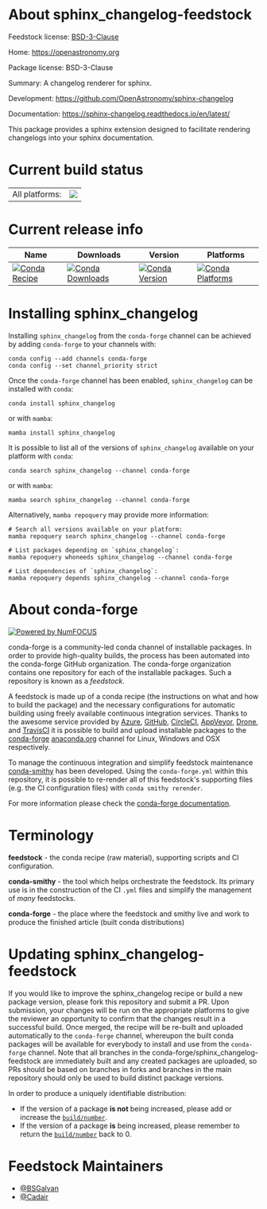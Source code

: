 About sphinx_changelog-feedstock
================================

Feedstock license: [BSD-3-Clause](https://github.com/conda-forge/sphinx_changelog-feedstock/blob/main/LICENSE.txt)

Home: https://openastronomy.org

Package license: BSD-3-Clause

Summary: A changelog renderer for sphinx.

Development: https://github.com/OpenAstronomy/sphinx-changelog

Documentation: https://sphinx-changelog.readthedocs.io/en/latest/

This package provides a sphinx extension designed to facilitate rendering
changelogs into your sphinx documentation.


Current build status
====================


<table><tr><td>All platforms:</td>
    <td>
      <a href="https://dev.azure.com/conda-forge/feedstock-builds/_build/latest?definitionId=17578&branchName=main">
        <img src="https://dev.azure.com/conda-forge/feedstock-builds/_apis/build/status/sphinx_changelog-feedstock?branchName=main">
      </a>
    </td>
  </tr>
</table>

Current release info
====================

| Name | Downloads | Version | Platforms |
| --- | --- | --- | --- |
| [![Conda Recipe](https://img.shields.io/badge/recipe-sphinx_changelog-green.svg)](https://anaconda.org/conda-forge/sphinx_changelog) | [![Conda Downloads](https://img.shields.io/conda/dn/conda-forge/sphinx_changelog.svg)](https://anaconda.org/conda-forge/sphinx_changelog) | [![Conda Version](https://img.shields.io/conda/vn/conda-forge/sphinx_changelog.svg)](https://anaconda.org/conda-forge/sphinx_changelog) | [![Conda Platforms](https://img.shields.io/conda/pn/conda-forge/sphinx_changelog.svg)](https://anaconda.org/conda-forge/sphinx_changelog) |

Installing sphinx_changelog
===========================

Installing `sphinx_changelog` from the `conda-forge` channel can be achieved by adding `conda-forge` to your channels with:

```
conda config --add channels conda-forge
conda config --set channel_priority strict
```

Once the `conda-forge` channel has been enabled, `sphinx_changelog` can be installed with `conda`:

```
conda install sphinx_changelog
```

or with `mamba`:

```
mamba install sphinx_changelog
```

It is possible to list all of the versions of `sphinx_changelog` available on your platform with `conda`:

```
conda search sphinx_changelog --channel conda-forge
```

or with `mamba`:

```
mamba search sphinx_changelog --channel conda-forge
```

Alternatively, `mamba repoquery` may provide more information:

```
# Search all versions available on your platform:
mamba repoquery search sphinx_changelog --channel conda-forge

# List packages depending on `sphinx_changelog`:
mamba repoquery whoneeds sphinx_changelog --channel conda-forge

# List dependencies of `sphinx_changelog`:
mamba repoquery depends sphinx_changelog --channel conda-forge
```


About conda-forge
=================

[![Powered by
NumFOCUS](https://img.shields.io/badge/powered%20by-NumFOCUS-orange.svg?style=flat&colorA=E1523D&colorB=007D8A)](https://numfocus.org)

conda-forge is a community-led conda channel of installable packages.
In order to provide high-quality builds, the process has been automated into the
conda-forge GitHub organization. The conda-forge organization contains one repository
for each of the installable packages. Such a repository is known as a *feedstock*.

A feedstock is made up of a conda recipe (the instructions on what and how to build
the package) and the necessary configurations for automatic building using freely
available continuous integration services. Thanks to the awesome service provided by
[Azure](https://azure.microsoft.com/en-us/services/devops/), [GitHub](https://github.com/),
[CircleCI](https://circleci.com/), [AppVeyor](https://www.appveyor.com/),
[Drone](https://cloud.drone.io/welcome), and [TravisCI](https://travis-ci.com/)
it is possible to build and upload installable packages to the
[conda-forge](https://anaconda.org/conda-forge) [anaconda.org](https://anaconda.org/)
channel for Linux, Windows and OSX respectively.

To manage the continuous integration and simplify feedstock maintenance
[conda-smithy](https://github.com/conda-forge/conda-smithy) has been developed.
Using the ``conda-forge.yml`` within this repository, it is possible to re-render all of
this feedstock's supporting files (e.g. the CI configuration files) with ``conda smithy rerender``.

For more information please check the [conda-forge documentation](https://conda-forge.org/docs/).

Terminology
===========

**feedstock** - the conda recipe (raw material), supporting scripts and CI configuration.

**conda-smithy** - the tool which helps orchestrate the feedstock.
                   Its primary use is in the construction of the CI ``.yml`` files
                   and simplify the management of *many* feedstocks.

**conda-forge** - the place where the feedstock and smithy live and work to
                  produce the finished article (built conda distributions)


Updating sphinx_changelog-feedstock
===================================

If you would like to improve the sphinx_changelog recipe or build a new
package version, please fork this repository and submit a PR. Upon submission,
your changes will be run on the appropriate platforms to give the reviewer an
opportunity to confirm that the changes result in a successful build. Once
merged, the recipe will be re-built and uploaded automatically to the
`conda-forge` channel, whereupon the built conda packages will be available for
everybody to install and use from the `conda-forge` channel.
Note that all branches in the conda-forge/sphinx_changelog-feedstock are
immediately built and any created packages are uploaded, so PRs should be based
on branches in forks and branches in the main repository should only be used to
build distinct package versions.

In order to produce a uniquely identifiable distribution:
 * If the version of a package **is not** being increased, please add or increase
   the [``build/number``](https://docs.conda.io/projects/conda-build/en/latest/resources/define-metadata.html#build-number-and-string).
 * If the version of a package **is** being increased, please remember to return
   the [``build/number``](https://docs.conda.io/projects/conda-build/en/latest/resources/define-metadata.html#build-number-and-string)
   back to 0.

Feedstock Maintainers
=====================

* [@BSGalvan](https://github.com/BSGalvan/)
* [@Cadair](https://github.com/Cadair/)

